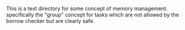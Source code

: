 This is a test directory for some concept of memory management. specifically the "group" concept for
tasks which are not allowed by the borrow checker but are clearly safe.

